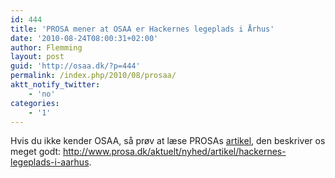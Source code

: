 ```yaml
---
id: 444
title: 'PROSA mener at OSAA er Hackernes legeplads i Århus'
date: '2010-08-24T08:00:31+02:00'
author: Flemming
layout: post
guid: 'http://osaa.dk/?p=444'
permalink: /index.php/2010/08/prosaa/
aktt_notify_twitter:
    - 'no'
categories:
    - '1'
---
```


Hvis du ikke kender OSAA, så prøv at læse PROSAs [artikel](http://www.prosa.dk/aktuelt/nyhed/artikel/hackernes-legeplads-i-aarhus), den beskriver os meget godt: <http://www.prosa.dk/aktuelt/nyhed/artikel/hackernes-legeplads-i-aarhus>.